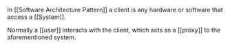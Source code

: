 In [[Software Architecture Pattern]] a client is any hardware or software that access a [[System]].

Normally a [[user]] interacts with the client, which acts as a [[proxy]] to the aforementioned system.